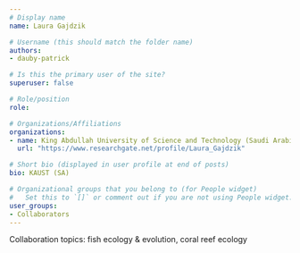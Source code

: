 ```yaml
---
# Display name
name: Laura Gajdzik

# Username (this should match the folder name)
authors:
- dauby-patrick

# Is this the primary user of the site?
superuser: false

# Role/position
role: 

# Organizations/Affiliations
organizations:
- name: King Abdullah University of Science and Technology (Saudi Arabia)
  url: "https://www.researchgate.net/profile/Laura_Gajdzik"

# Short bio (displayed in user profile at end of posts)
bio: KAUST (SA)

# Organizational groups that you belong to (for People widget)
#   Set this to `[]` or comment out if you are not using People widget.
user_groups:
- Collaborators
---
```

Collaboration topics: fish ecology & evolution, coral reef ecology
